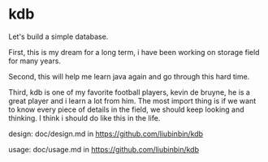 # kdb
Let's build a simple database. 

First, this is my dream for a long term, i have been working on storage field for many years. 

Second, this will help me learn java again and go through this hard time.

Third, kdb is one of my favorite football players, kevin de bruyne, he is a great player and i learn a lot from him. The most import thing is if we want to know every piece of details in the field, we should keep looking and thinking. I think i should do like this in the life.

design: doc/design.md in https://github.com/liubinbin/kdb

usage: doc/usage.md in https://github.com/liubinbin/kdb